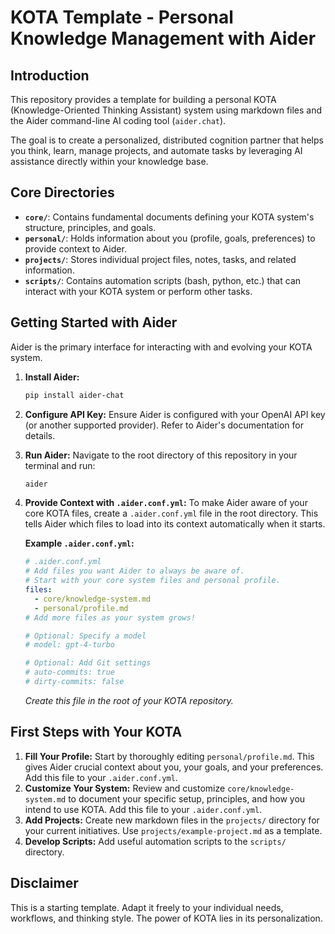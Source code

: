 # KOTA Template - Personal Knowledge Management with Aider

## Introduction

This repository provides a template for building a personal KOTA (Knowledge-Oriented Thinking Assistant) system using markdown files and the Aider command-line AI coding tool (`aider.chat`).

The goal is to create a personalized, distributed cognition partner that helps you think, learn, manage projects, and automate tasks by leveraging AI assistance directly within your knowledge base.

## Core Directories

*   **`core/`**: Contains fundamental documents defining your KOTA system's structure, principles, and goals.
*   **`personal/`**: Holds information about you (profile, goals, preferences) to provide context to Aider.
*   **`projects/`**: Stores individual project files, notes, tasks, and related information.
*   **`scripts/`**: Contains automation scripts (bash, python, etc.) that can interact with your KOTA system or perform other tasks.

## Getting Started with Aider

Aider is the primary interface for interacting with and evolving your KOTA system.

1.  **Install Aider:**
    ```bash
    pip install aider-chat
    ```
2.  **Configure API Key:** Ensure Aider is configured with your OpenAI API key (or another supported provider). Refer to Aider's documentation for details.
3.  **Run Aider:** Navigate to the root directory of this repository in your terminal and run:
    ```bash
    aider
    ```
4.  **Provide Context with `.aider.conf.yml`:** To make Aider aware of your core KOTA files, create a `.aider.conf.yml` file in the root directory. This tells Aider which files to load into its context automatically when it starts.

    **Example `.aider.conf.yml`:**
    ```yaml
    # .aider.conf.yml
    # Add files you want Aider to always be aware of.
    # Start with your core system files and personal profile.
    files:
      - core/knowledge-system.md
      - personal/profile.md
    # Add more files as your system grows!

    # Optional: Specify a model
    # model: gpt-4-turbo

    # Optional: Add Git settings
    # auto-commits: true
    # dirty-commits: false
    ```
    *Create this file in the root of your KOTA repository.*

## First Steps with Your KOTA

1.  **Fill Your Profile:** Start by thoroughly editing `personal/profile.md`. This gives Aider crucial context about you, your goals, and your preferences. Add this file to your `.aider.conf.yml`.
2.  **Customize Your System:** Review and customize `core/knowledge-system.md` to document your specific setup, principles, and how you intend to use KOTA. Add this file to your `.aider.conf.yml`.
3.  **Add Projects:** Create new markdown files in the `projects/` directory for your current initiatives. Use `projects/example-project.md` as a template.
4.  **Develop Scripts:** Add useful automation scripts to the `scripts/` directory.

## Disclaimer

This is a starting template. Adapt it freely to your individual needs, workflows, and thinking style. The power of KOTA lies in its personalization.